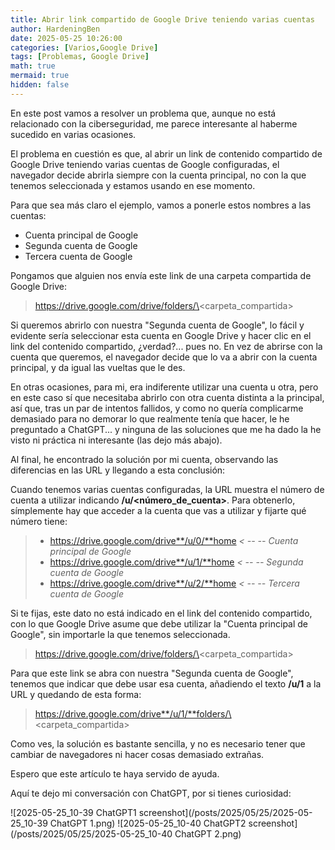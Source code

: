 ```yaml
---
title: Abrir link compartido de Google Drive teniendo varias cuentas
author: HardeningBen
date: 2025-05-25 10:26:00
categories: [Varios,Google Drive]
tags: [Problemas, Google Drive]
math: true
mermaid: true
hidden: false
---
```


En este post vamos a resolver un problema que, aunque no está relacionado con la ciberseguridad, me parece interesante al haberme sucedido en varias ocasiones.

El problema en cuestión es que, al abrir un link de contenido compartido de Google Drive teniendo varias cuentas de Google configuradas, el navegador decide abrirla siempre con la cuenta principal, no con la que tenemos seleccionada y estamos usando en ese momento.

Para que sea más claro el ejemplo, vamos a ponerle estos nombres a las cuentas: 
- Cuenta principal de Google
- Segunda cuenta de Google
- Tercera cuenta de Google

Pongamos que alguien nos envía este link de una carpeta compartida de Google Drive:
>https://drive.google.com/drive/folders/\<carpeta_compartida\>

Si queremos abrirlo con nuestra "Segunda cuenta de Google", lo fácil y evidente sería seleccionar esta cuenta en Google Drive y hacer clic en el link del contenido compartido, ¿verdad?... pues no. En vez de abrirse con la cuenta que queremos, el navegador decide que lo va a abrir con la cuenta principal, y da igual las vueltas que le des.

En otras ocasiones, para mi, era indiferente utilizar una cuenta u otra, pero en este caso sí que necesitaba abrirlo con otra cuenta distinta a la principal, así que, tras un par de intentos fallidos, y como no quería complicarme demasiado para no demorar lo que realmente tenía que hacer, le he preguntado a ChatGPT... y ninguna de las soluciones que me ha dado la he visto ni práctica ni interesante (las dejo más abajo).

Al final, he encontrado la solución por mi cuenta, observando las diferencias en las URL y llegando a esta conclusión:

Cuando tenemos varias cuentas configuradas, la URL muestra el número de cuenta a utilizar indicando **/u/\<número_de_cuenta\>**. Para obtenerlo, símplemente hay que acceder a la cuenta que vas a utilizar y fijarte qué número tiene:

>- https://drive.google.com/drive**/u/0/**home  _< -- -- Cuenta principal de Google_
>- https://drive.google.com/drive**/u/1/**home  _< -- -- Segunda cuenta de Google_
>- https://drive.google.com/drive**/u/2/**home  _< -- -- Tercera cuenta de Google_

Si te fijas, este dato no está indicado en el link del contenido compartido, con lo que Google Drive asume que debe utilizar la "Cuenta principal de Google", sin importarle la que tenemos seleccionada.
>https://drive.google.com/drive/folders/\<carpeta_compartida\>

Para que este link se abra con nuestra "Segunda cuenta de Google", tenemos que indicar que debe usar esa cuenta, añadiendo el texto **/u/1** a la URL y quedando de esta forma:
>https://drive.google.com/drive**/u/1/**folders/\<carpeta_compartida\>

Como ves, la solución es bastante sencilla, y no es necesario tener que cambiar de navegadores ni hacer cosas demasiado extrañas.

Espero que este artículo te haya servido de ayuda.

Aquí te dejo mi conversación con ChatGPT, por si tienes curiosidad:

![2025-05-25_10-39 ChatGPT1 screenshot](/posts/2025/05/25/2025-05-25_10-39 ChatGPT 1.png)
![2025-05-25_10-40 ChatGPT2 screenshot](/posts/2025/05/25/2025-05-25_10-40 ChatGPT 2.png)

